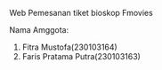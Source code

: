 Web Pemesanan tiket bioskop 
        Fmovies
        
Nama Amggota:
1. Fitra Mustofa(230103164)
2. Faris Pratama Putra(230103163)
